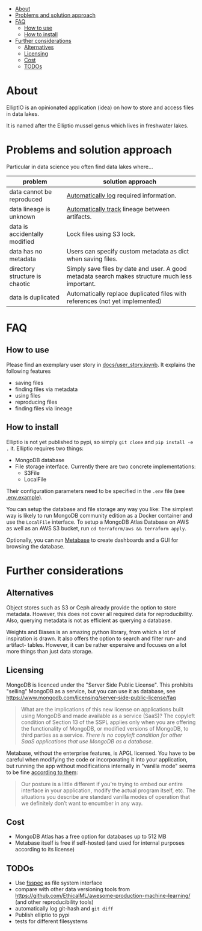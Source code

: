 - [About](#about)
- [Problems and solution approach](#problems-and-solution-approach)
- [FAQ](#faq)
  - [How to use](#how-to-use)
  - [How to install](#how-to-install)
- [Further considerations](#further-considerations)
  - [Alternatives](#alternatives)
  - [Licensing](#licensing)
  - [Cost](#cost)
  - [TODOs](#todos)

# About

ElliptIO is an opinionated application (idea) on how to store and access files in data lakes.

It is named after the Elliptio mussel genus which lives in freshwater lakes.

# Problems and solution approach

Particular in data science you often find data lakes where...

| problem                        | solution approach                                                                                                               |
| ------------------------------ | ------------------------------------------------------------------------------------------------------------------------------- |
| data cannot be reproduced      | [Automatically log](https://docs.wandb.ai/guides/track/log#automatically-logged-data) required information.                     |
| data lineage is unknown        | [Automatically track](https://docs.wandb.ai/guides/artifacts/explore-and-traverse-an-artifact-graph) lineage between artifacts. |
| data is accidentally modified  | Lock files using S3 lock.                                                                                                       |
| data has no metadata           | Users can specify custom metadata as dict when saving files.                                                                    |
| directory structure is chaotic | Simply save files by date and user. A good metadata search makes structure much less important.                                 |
| data is duplicated             | Automatically replace duplicated files with references (not yet implemented)                                                    |

# FAQ

## How to use

Please find an exemplary user story in [docs/user_story.ipynb](docs/user_story.ipynb). It explains the following features

- saving files
- finding files via metadata
- using files
- reproducing files
- finding files via lineage

## How to install

Elliptio is not yet published to pypi, so simply `git clone` and `pip install -e .` it. Elliptio requires two things:

- MongoDB database
- File storage interface. Currently there are two concrete implementations:
  - S3File
  - LocalFile

Their configuration parameters need to be specified in the `.env` file (see [.env.example](.env.example)).

You can setup the database and file storage any way you like: The simplest way is likely to run MongoDB community edition as a Docker container and use the `LocalFile` interface. To setup a MongoDB Atlas Database on AWS as well as an AWS S3 bucket, run `cd terraform/aws && terraform apply`.

Optionally, you can run [Metabase](https://www.metabase.com/docs/latest/installation-and-operation/running-metabase-on-docker) to create dashboards and a GUI for browsing the database.

# Further considerations

## Alternatives

Object stores such as S3 or Ceph already provide the option to store metadata. However, this does not cover all required data for reproducibility. Also, querying metadata is not as efficient as querying a database.

Weights and Biases is an amazing python library, from which a lot of inspiration is drawn. It also offers the option to search and filter run- and artifact- tables. However, it can be rather expensive and focuses on a lot more things than just data storage.

## Licensing

MongoDB is licenced under the "Server Side Public License". This prohibits "selling" MongoDB as a service, but you can use it as database, see https://www.mongodb.com/licensing/server-side-public-license/faq

> What are the implications of this new license on applications built using MongoDB and made available as a service (SaaS)? The copyleft condition of Section 13 of the SSPL applies only when you are offering the functionality of MongoDB, or modified versions of MongoDB, to third parties as a service. _There is no copyleft condition for other SaaS applications that use MongoDB as a database._

Metabase, without the enterprise features, is APGL licensed. You have to be careful when modifying the code or incorporating it into your application, but running the app without modifications internally in "vanilla mode" seems to be fine [according to them](https://discourse.metabase.com/t/licensing-and-agpl-implicaitons-in-different-usage-scenarios/3115/5):

> Our posture is a little different if you’re trying to embed our entire interface in your application, modify the actual program itself, etc. The situations you describe are standard vanilla modes of operation that we definitely don’t want to encumber in any way.

## Cost

- MongoDB Atlas has a free option for databases up to 512 MB
- Metabase itself is free if self-hosted (and used for internal purposes according to its license)

## TODOs

- Use [fsspec](https://github.com/fsspec) as file system interface
- compare with other data versioning tools from https://github.com/EthicalML/awesome-production-machine-learning/ (and other reproducibility tools)
- automatically log git-hash and `git diff`
- Publish elliptio to pypi
- tests for different filesystems
